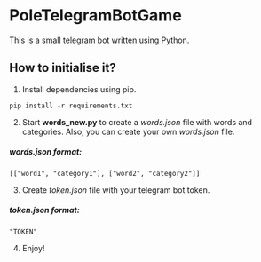 # PoleTelegramBotGame

This is a small telegram bot written using Python.

## How to initialise it?
1. Install dependencies using pip.

`pip install -r requirements.txt`

2. Start **words_new.py** to create a *words.json* file with words and categories. Also, you can create your own *words.json* file.
##### *words.json* format:
`[["word1", "category1"], ["word2", "category2"]]`

3. Create *token.json* file with your telegram bot token.
##### *token.json* format:
  `"TOKEN"` 

4. Enjoy!
